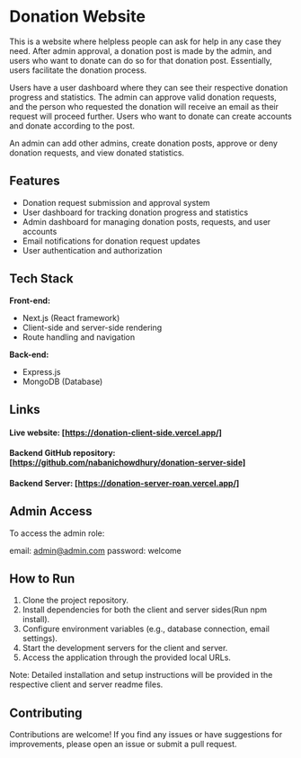 # Donation Website

This is a website where helpless people can ask for help in any case they need. After admin approval, a donation post is made by the admin, and users who want to donate can do so for that donation post. Essentially, users facilitate the donation process.

Users have a user dashboard where they can see their respective donation progress and statistics. The admin can approve valid donation requests, and the person who requested the donation will receive an email as their request will proceed further. Users who want to donate can create accounts and donate according to the post.

An admin can add other admins, create donation posts, approve or deny donation requests, and view donated statistics.

## Features

- Donation request submission and approval system
- User dashboard for tracking donation progress and statistics
- Admin dashboard for managing donation posts, requests, and user accounts
- Email notifications for donation request updates
- User authentication and authorization

## Tech Stack

**Front-end:**
- Next.js (React framework)
- Client-side and server-side rendering
- Route handling and navigation

**Back-end:**
- Express.js
- MongoDB (Database)

## Links

#### Live website: [https://donation-client-side.vercel.app/]

#### Backend GitHub repository: [https://github.com/nabanichowdhury/donation-server-side]

#### Backend Server: [https://donation-server-roan.vercel.app/]


## Admin Access

To access the admin role:

email: admin@admin.com
password: welcome



## How to Run

1. Clone the project repository.
2. Install dependencies for both the client and server sides(Run npm install).
3. Configure environment variables (e.g., database connection, email settings).
4. Start the development servers for the client and server.
5. Access the application through the provided local URLs.

Note: Detailed installation and setup instructions will be provided in the respective client and server readme files.

## Contributing

Contributions are welcome! If you find any issues or have suggestions for improvements, please open an issue or submit a pull request.


